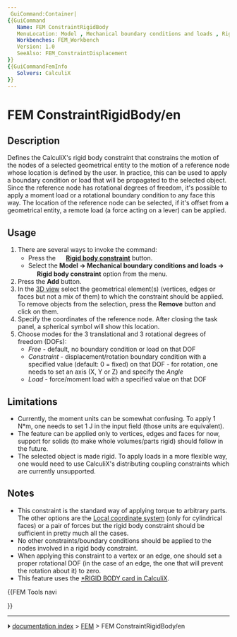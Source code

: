 ```yaml
---
 GuiCommand:Container|
{{GuiCommand
   Name: FEM ConstraintRigidBody
   MenuLocation: Model , Mechanical boundary conditions and loads , Rigid body constraint
   Workbenches: FEM_Workbench
   Version: 1.0
   SeeAlso: FEM_ConstraintDisplacement
}}
{{GuiCommandFemInfo
   Solvers: CalculiX
}}
---
```


# FEM ConstraintRigidBody/en

## Description

Defines the CalculiX\'s rigid body constraint that constrains the motion of the nodes of a selected geometrical entity to the motion of a reference node whose location is defined by the user. In practice, this can be used to apply a boundary condition or load that will be propagated to the selected object. Since the reference node has rotational degrees of freedom, it\'s possible to apply a moment load or a rotational boundary condition to any face this way. The location of the reference node can be selected, if it\'s offset from a geometrical entity, a remote load (a force acting on a lever) can be applied.

## Usage

1.  There are several ways to invoke the command:
    -   Press the **<img src="images/FEM_ConstraintRigidBody.svg" width=16px> [Rigid body constraint](FEM_ConstraintRigidBody.md)** button.
    -   Select the **Model → Mechanical boundary conditions and loads → <img src="images/FEM_ConstraintRigidBody.svg" width=16px> Rigid body constraint** option from the menu.
2.  Press the **Add** button.
3.  In the [3D view](3D_view.md) select the geometrical element(s) (vertices, edges or faces but not a mix of them) to which the constraint should be applied. To remove objects from the selection, press the **Remove** button and click on them.
4.  Specify the coordinates of the reference node. After closing the task panel, a spherical symbol will show this location.
5.  Choose modes for the 3 translational and 3 rotational degrees of freedom (DOFs):
    -   *Free* - default, no boundary condition or load on that DOF
    -   *Constraint* - displacement/rotation boundary condition with a specified value (default: 0 = fixed) on that DOF - for rotation, one needs to set an axis (X, Y or Z) and specify the *Angle*
    -   *Load* - force/moment load with a specified value on that DOF

## Limitations

-   Currently, the moment units can be somewhat confusing. To apply 1 N\*m, one needs to set 1 J in the input field (those units are equivalent).
-   The feature can be applied only to vertices, edges and faces for now, support for solids (to make whole volumes/parts rigid) should follow in the future.
-   The selected object is made rigid. To apply loads in a more flexible way, one would need to use CalculiX\'s distributing coupling constraints which are currently unsupported.

## Notes

-   This constraint is the standard way of applying torque to arbitrary parts. The other options are the [Local coordinate system](FEM_ConstraintTransform.md) (only for cylindrical faces) or a pair of forces but the rigid body constraint should be sufficient in pretty much all the cases.
-   No other constraints/boundary conditions should be applied to the nodes involved in a rigid body constraint.
-   When applying this constraint to a vertex or an edge, one should set a proper rotational DOF (in the case of an edge, the one that will prevent the rotation about it) to zero.
-   This feature uses the [\*RIGID BODY card in CalculiX](https://web.mit.edu/calculix_v2.7/CalculiX/ccx_2.7/doc/ccx/node236.html).





{{FEM Tools navi

}}



---
⏵ [documentation index](../README.md) > [FEM](Category_FEM.md) > FEM ConstraintRigidBody/en
